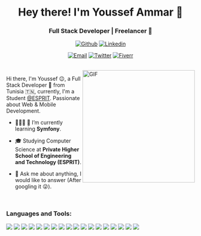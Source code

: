 <h1 align="center">Hey there! I'm Youssef Ammar 👋 </h1>
<h3 align="center">Full Stack Developer | Freelancer 🚀</h3>

<div align="center">

[![Github](https://img.shields.io/badge/-Github-000?style=flat&logo=Github&logoColor=white)](https://github.com/youssef-ammar)
[![Linkedin](https://img.shields.io/badge/-LinkedIn-blue?style=flat&logo=Linkedin&logoColor=white)](https://www.linkedin.com/in/youssef-ammar-9475a0177/)

[![Email](https://img.shields.io/badge/-Email-c14438?style=flat&logo=Gmail&logoColor=white&link=mailto:mail@brennanbrown.ca)](mailto:youssef.ammar19@yahoo.com)
[![Twitter](https://img.shields.io/badge/-Twitter-1DA1F2?style=flat&logo=Twitter&logoColor=white)](https://twitter.com/Youssef88883284)
[![Fiverr](https://img.shields.io/badge/-fiverr-bc2125?style=flat&labelColor=bc2125&logo=fiverr&logoColor=white)](https://fr.fiverr.com/youssef_ammar)


<!-- [![Medium](https://img.shields.io/badge/-Medium-000000?style=flat&labelColor=000000&logo=Medium&link=https://medium.com/@brennanbrown)]()
[![Instagram](https://img.shields.io/badge/-Instagram-c13584?style=flat&labelColor=c13584&logo=instagram&logoColor=white)]()
[![Facebook](https://img.shields.io/badge/-Facebook-4267B2?style=flat&labelColor=4267B2&logo=facebook&logoColor=white)]() -->
  <!-- - 🌱 I’m currently learning **Symfony**.-->

</div>
<br />
<img align="right" alt="GIF" src="https://media.giphy.com/media/SWoSkN6DxTszqIKEqv/giphy.gif" height="300" />

Hi there, I'm Youssef 😉, a Full Stack Developer 🚀 from Tunisia 🇹🇳, currently, I'm a Student [@ESPRIT](https://esprit.tn/). Passionate about Web & Mobile Development.

- 👨🏻‍💻 🌱 I’m currently learning **Symfony**.

- 🎓 Studying Computer Science at **Private Higher School of Engineering and Technology (ESPRIT)**.

- 💬 Ask me about anything, I would like to answer (After googling it 😜).

<br />

<h3 align="left">Languages and Tools:</h3>


<img src="https://img.shields.io/badge/-HTML5-E34F26?style=flat&logo=html5&logoColor=white"> <img src="https://img.shields.io/badge/-CSS3-1572B6?style=flat&logo=css3&logoColor=white">
<img src="https://img.shields.io/badge/-Bootstrap-563D7C?style=flat&logo=bootstrap&logoColor=white">
<img src="https://img.shields.io/badge/-Php-000000?style=flat&logo=php&logoColor=FFFFFF">
<img src="https://img.shields.io/badge/-Laravel-eed718?style=flat&logo=laravel&logoColor=ffffff">
<img src="https://img.shields.io/badge/-Symfony-000000?style=flat&logo=symfony&logoColor=00c8ff">
<img src="https://img.shields.io/badge/-MySQL-F29111?style=flat&logo=mysql&logoColor=FFFFFF">
<img src="https://img.shields.io/badge/-Node.js-3C873A?style=flat&logo=Nodejs&logoColor=white">
<img src="https://img.shields.io/badge/-Spring-6DB33F?style=flat&logo=Spring&logoColor=FFFFFF">
<img src="https://img.shields.io/badge/-Git-F1502F?style=flat&logo=git&logoColor=FFFFFF">
<img src="https://img.shields.io/badge/-Github-000000?style=flat&logo=github&logoColor=FFFFFF">
<img src="https://img.shields.io/badge/-Python-3776AB?style=flat&logo=Python&logoColor=FFFFFF">
<img src="https://img.shields.io/badge/-Java-5B4638?style=flat&logo=Java&logoColor=FFFFFF">
<img src="https://img.shields.io/badge/-C++-333333?style=flat&logo=C%2B%2B&logoColor=FFFFFF">
<img src="https://img.shields.io/badge/-Heroku-430098?style=flat&logo=heroku&logoColor=FFFFFF">
<img src="https://img.shields.io/badge/-Linux-000000?style=flat&logo=linux&logoColor=FFFFFF">
<img src="https://img.shields.io/badge/-VS%20Code-007ACC?style=flat&logo=visual%20studio%20code&logoColor=FFFFFF">
<img src="https://img.shields.io/badge/-Latex-008080?style=flat&logo=latex&logoColor=FFFFFF">

